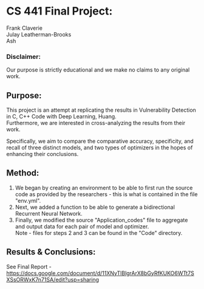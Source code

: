 # CS 441 Final Project:
Frank Claverie  
Julay Leatherman-Brooks  
Ash  

### Disclaimer:  
Our purpose is strictly educational and we make no claims to any original work.

## Purpose:
This project is an attempt at replicating the results in Vulnerability Detection in C, C++ Code with Deep Learning, Huang.  
Furthermore, we are interested in cross-analyzing the results from their work.  

Specifically, we aim to compare the comparative accuracy, specificity, and recall of three distinct models, and two types of optimizers in the hopes of enhancing their conclusions.

## Method:
1. We began by creating an environment to be able to first run the source code as provided by the researchers - this is what is contained in the file "env.yml".  
2. Next, we added a function to be able to generate a bidirectional Recurrent Neural Network.  
3. Finally, we modified the source "Application_codes" file to aggregate and output data for each pair of model and optimizer.  
Note - files for steps 2 and 3 can be found in the "Code" directory.

## Results & Conclusions:
See Final Report - https://docs.google.com/document/d/11XNyTlBlgrArX8bGyRfKUKO6WTt7SXSsORWxK7n71SA/edit?usp=sharing